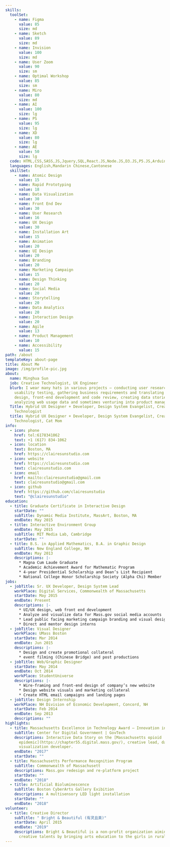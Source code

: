 ```yaml
---
skills:
  toolSet:
    - name: Figma
      value: 85
      size: md
    - name: Sketch
      value: 89
      size: md
    - name: Invision
      value: 100
      size: md
    - name: User Zoom
      value: 90
      size: sm
    - name: Optimal Workshop
      value: 85
      size: sm
    - name: Miro
      value: 80
      size: md
    - name: AI
      value: 100
      size: lg
    - name: PS
      value: 95
      size: lg
    - name: XD
      value: 80
      size: lg
    - name: AE
      value: 50
      size: lg
  code: HTML,CSS,SASS,JS,Jquery,SQL,React.JS,Node.JS,D3.JS,P5.JS,Arduino,Processing,Drupal,Twig,Git,Regex,R,ggplot2,Python,AWS,GTM
  languages: English,Mandarin Chinese,Cantonese
  skillSet:
    - name: Atomic Design
      value: 15
    - name: Rapid Prototyping
      value: 18
    - name: Data Visualization
      value: 30
    - name: Front End Dev
      value: 30
    - name: User Research
      value: 16
    - name: UX Design
      value: 30
    - name: Installation Art
      value: 15
    - name: Animation
      value: 20
    - name: UI Design
      value: 20
    - name: Branding
      value: 20
    - name: Marketing Campaign
      value: 15
    - name: Design Thinking
      value: 20
    - name: Social Media
      value: 20
    - name: Storytelling
      value: 20
    - name: Data Analytics
      value: 20
    - name: Interaction Design
      value: 20
    - name: Agile
      value: 13
    - name: Product Management
      value: 10
    - name: Accessibility
      value: 15
path: /about
templateKey: about-page
title: About Me
image: /img/profile-pic.jpg
about:
  name: Minghua Sun
  job: Creative Technologist, UX Engineer
  blurb: I wear many hats in various projects — conducting user research and
    usability testing, gathering business requirements and translating them into
    design, front-end development and code review, creating data stories,
    analyzing web usage data and sometimes venturing into product management.
  Title: Hybrid UX Designer + Developer, Design System Evangelist, Creative
    Technologist
  title: Hybrid UX Designer + Developer, Design System Evangelist, Creative
    Technologist, Cat Mom
info:
  - icon: phone
    href: tel:6178341062
    text: +1 (617) 834-1062
  - icon: location
    text: Boston, MA
    href: https://clairesunstudio.com
  - icon: website
    href: https://clairesunstudio.com
    text: clairesunstudio.com
  - icon: email
    href: mailto:clairesunstudio@gmail.com
    text: clairesunstudio@gmail.com
  - icon: github
    href: https://github.com/clairesunstudio
    text: "@clairesunstudio"
education:
  - title: Graduate Certificate in Interactive Design
    startDate: ""
    subTitle: Dynamic Media Institute, MassArt, Boston, MA
    endDate: May 2015
  - title: Interactive Environment Group
    endDate: May 2015
    subTitle: MIT Media Lab, Cambridge
    startDate: ""
  - title: B.S. in Applied Mathematics, B.A. in Graphic Design
    subTitle: New England College, NH
    endDate: May 2013
    descriptions: |-
      * Magna Cum Laude Graduate
      * Academic Achievement Award for Mathematic Program
      * 4-year Presidential Scholarship and Dean’s List Recipient
      * National College Honor Scholarship Society (Alpha Chi) Member
jobs:
  - jobTitle: Sr. UX Developer, Design System Lead
    workPlace: Digital Services, Commonwealth of Massachusetts
    startDate: May 2015
    endDate: Present
    descriptions: |-
      * UI/UX design, web front end development
      * Analyze and visualize data for Mass.gov social media accounts
      * Lead public facing marketing campaign branding and visual design
      * Direct and mentor design interns
  - jobTitle: Visual Designer
    workPlace: UMass Boston
    startDate: Mar 2014
    endDate: Jun 2015
    descriptions: |-
      * Design and create promotional collateral
      * event filming (Chinese Bridge) and post productions
  - jobTitle: Web/Graphic Designer
    startDate: May 2014
    endDate: Oct 2014
    workPlace: StudentUniverse
    descriptions: |-
      * Wire-framing and front-end design of company’s new website
      * Design website visuals and marketing collateral
      * Create HTML email campaigns and landing pages
  - jobTitle: Design Internship
    workPlace: NH Division of Economic Development, Concord, NH
    startDate: Feb 2014
    endDate: Sep 2013
    descriptions: ""
highlights:
  - title: Massachusetts Excellence in Technology Award – Innovation in Data Science
    subTitle: Center for Digital Government | GovTech
    descriptions: Interactive Data Story on the [Massachusetts opioid
      epidemic](https://chapter55.digital.mass.gov/), creative lead, data
      visualization developer.
    endDate: "2017"
    startDate: ""
  - title: Massachusetts Performance Recognition Program
    subTitle: Commonwealth of Massachusett
    descriptions: Mass.gov redesign and re-platform project
    startDate: ""
    endDate: "2018"
  - title: Artificial Bioluminescence
    subTitle: Boston CyberArts Gallery Exibition
    descriptions: A multisensory LED light installation
    startDate: ""
    endDate: "2018"
volunteer:
  - title: Creative Director
    subTitle: " Bright & Beautiful (有灵且美)"
    startDate: April 2015
    endDate: "2019"
    descriptions: Bright & Beautiful is a non-profit organization aiming to inspire
      creative talents by bringing arts education to the girls in rural China.
---
```

